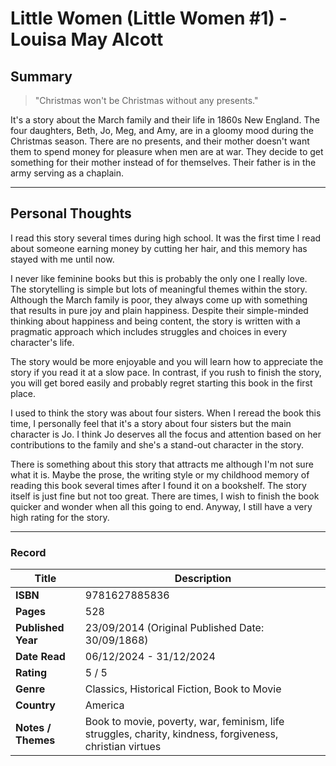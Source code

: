 # Little Women (Little Women #1) - Louisa May Alcott

## Summary
> "Christmas won't be Christmas without any presents."

It's a story about the March family and their life in 1860s New England. The four daughters, Beth, Jo, Meg, and Amy, are in a gloomy mood during the Christmas season. There are no presents, and their mother doesn't want them to spend money for pleasure when men are at war. They decide to get something for their mother instead of for themselves. Their father is in the army serving as a chaplain.

***

## Personal Thoughts
I read this story several times during high school. It was the first time I read about someone earning money by cutting her hair, and this memory has stayed with me until now.

I never like feminine books but this is probably the only one I really love. The storytelling is simple but lots of meaningful themes within the story. Although the March family is poor, they always come up with something that results in pure joy and plain happiness. Despite their simple-minded thinking about happiness and being content, the story is written with a pragmatic approach which includes struggles and choices in every character's life.

The story would be more enjoyable and you will learn how to appreciate the story if you read it at a slow pace. In contrast, if you rush to finish the story, you will get bored easily and probably regret starting this book in the first place.

I used to think the story was about four sisters. When I reread the book this time, I personally feel that it's a story about four sisters but the main character is Jo. I think Jo deserves all the focus and attention based on her contributions to the family and she's a stand-out character in the story.

There is something about this story that attracts me although I'm not sure what it is. Maybe the prose, the writing style or my childhood memory of reading this book several times after I found it on a bookshelf. The story itself is just fine but not too great. There are times, I wish to finish the book quicker and wonder when all this going to end. Anyway, I still have a very high rating for the story. 

***

### Record
| Title | Description |
| -- | -- |
| **ISBN** | 9781627885836 |
| **Pages** | 528 |
| **Published Year** | 23/09/2014 (Original Published Date: 30/09/1868) |
| **Date Read** | 06/12/2024 - 31/12/2024 |
| **Rating** | 5 / 5 |
| **Genre** | Classics, Historical Fiction, Book to Movie |
| **Country** | America |
| **Notes / Themes** | Book to movie, poverty, war, feminism, life struggles, charity, kindness, forgiveness, christian virtues | 
